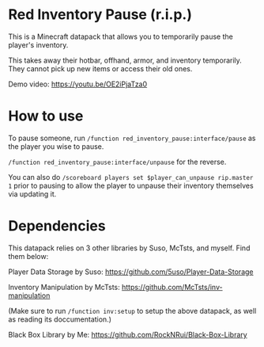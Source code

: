 # Red Inventory Pause (r.i.p.)
This is a Minecraft datapack that allows you to temporarily pause the player's inventory.

This takes away their hotbar, offhand, armor, and inventory temporarily. They cannot pick up new items or access their old ones.

Demo video: https://youtu.be/OE2iPjaTza0

# How to use

To pause someone, run `/function red_inventory_pause:interface/pause` as the player you wise to pause. 

`/function red_inventory_pause:interface/unpause` for the reverse.

You can also do `/scoreboard players set $player_can_unpause rip.master 1` prior to pausing to allow the player to unpause their inventory themselves via updating it.

# Dependencies

This datapack relies on 3 other libraries by Suso, McTsts, and myself. Find them below:

Player Data Storage by Suso: https://github.com/5uso/Player-Data-Storage

Inventory Manipulation by McTsts: https://github.com/McTsts/inv-manipulation

(Make sure to run `/function inv:setup` to setup the above datapack, as well as reading its doccumentation.)

Black Box Library by Me: https://github.com/RockNRui/Black-Box-Library